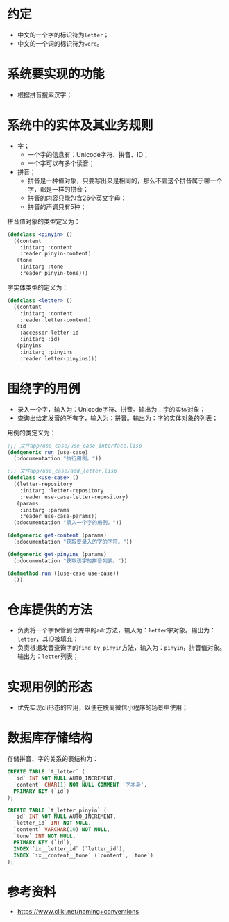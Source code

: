 # 约定

- 中文的一个字的标识符为`letter`；
- 中文的一个词的标识符为`word`。

# 系统要实现的功能

- 根据拼音搜索汉字；

# 系统中的实体及其业务规则

- 字；
  - 一个字的信息有：Unicode字符、拼音、ID；
  - 一个字可以有多个读音；
- 拼音；
  - 拼音是一种值对象，只要写出来是相同的，那么不管这个拼音属于哪一个字，都是一样的拼音；
  - 拼音的内容只能包含26个英文字母；
  - 拼音的声调只有5种；
  
拼音值对象的类型定义为：

```lisp
(defclass <pinyin> ()
  ((content
    :initarg :content
    :reader pinyin-content)
   (tone
    :initarg :tone
    :reader pinyin-tone)))
```

字实体类型的定义为：

```lisp
(defclass <letter> ()
  ((content
    :initarg :content
    :reader letter-content)
   (id
    :accessor letter-id
    :initarg :id)
   (pinyins
    :initarg :pinyins
    :reader letter-pinyins)))
```
  
# 围绕字的用例

- 录入一个字，输入为：Unicode字符、拼音。输出为：字的实体对象；
- 查询出给定发音的所有字，输入为：拼音。输出为：字的实体对象的列表；

用例的类定义为：

```lisp
;;; 文件app/use_case/use_case_interface.lisp
(defgeneric run (use-case)
  (:documentation "执行用例。"))

;;; 文件app/use_case/add_letter.lisp
(defclass <use-case> ()
  ((letter-repository
    :initarg :letter-repository
    :reader use-case-letter-repository)
   (params
    :initarg :params
    :reader use-case-params))
  (:documentation "录入一个字的用例。"))

(defgeneric get-content (params)
  (:documentation "获取要录入的字的字符。"))

(defgeneric get-pinyins (params)
  (:documentation "获取该字的拼音列表。"))

(defmethod run ((use-case use-case))
  ())
```

# 仓库提供的方法

- 负责将一个字保管到仓库中的`add`方法，输入为：`letter`字对象。输出为：`letter`，其ID被填充；
- 负责根据发音查询字的`find_by_pinyin`方法，输入为：`pinyin`，拼音值对象。输出为：`letter`列表；

# 实现用例的形态

- 优先实现cli形态的应用，以便在脱离微信小程序的场景中使用；

# 数据库存储结构

存储拼音、字的关系的表结构为：

```sql
CREATE TABLE `t_letter` (
  `id` INT NOT NULL AUTO_INCREMENT,
  `content` CHAR(1) NOT NULL COMMENT '字本身',
  PRIMARY KEY (`id`)
);

CREATE TABLE `t_letter_pinyin` (
  `id` INT NOT NULL AUTO_INCREMENT,
  `letter_id` INT NOT NULL,
  `content` VARCHAR(10) NOT NULL,
  `tone` INT NOT NULL,
  PRIMARY KEY (`id`),
  INDEX `ix__letter_id` (`letter_id`),
  INDEX `ix__content__tone` (`content`, `tone`)
);
```

# 参考资料

- https://www.cliki.net/naming+conventions
